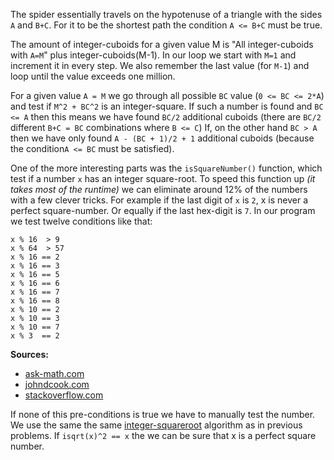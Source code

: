 The spider essentially travels on the hypotenuse of a triangle with the sides `A` and `B+C`.
For it to be the shortest path the condition `A <= B+C` must be true.

The amount of integer-cuboids for a given value M is "All integer-cuboids with `A=M`" plus integer-cuboids(M-1).
In our loop we start with `M=1` and increment it in every step.
We also remember the last value (for `M-1`) and loop until the value exceeds one million.

For a given value `A = M` we go through all possible `BC` value (`0 <= BC <= 2*A`) and test if `M^2 + BC^2` is an integer-square.
If such a number is found and `BC <= A` then this means we have found `BC/2` additional cuboids (there are `BC/2` different `B+C = BC` combinations where `B <= C`)
If, on the other hand `BC > A` then we have only found `A - (BC + 1)/2 + 1` additional cuboids (because the condition`A <= BC` must be satisfied).

One of the more interesting parts was the `isSquareNumber()` function, which test if a number `x` has an integer square-root.
To speed this function up *(it takes most of the runtime)* we can eliminate around 12% of the numbers with a few clever tricks.
For example if the last digit of `x` is `2`, x is never a perfect square-number. Or equally if the last hex-digit is `7`.
In our program we test twelve conditions like that:

~~~
x % 16  > 9
x % 64  > 57
x % 16 == 2
x % 16 == 3
x % 16 == 5
x % 16 == 6
x % 16 == 7
x % 16 == 8
x % 10 == 2
x % 10 == 3
x % 10 == 7
x % 3  == 2
~~~
**Sources:**
 - [ask-math.com](http://www.ask-math.com/properties-of-square-numbers.html)
 - [johndcook.com](http://www.johndcook.com/blog/2008/11/17/fast-way-to-test-whether-a-number-is-a-square/)
 - [stackoverflow.com](https://stackoverflow.com/questions/295579/fastest-way-to-determine-if-an-integers-square-root-is-an-integer)

If none of this pre-conditions is true we have to manually test the number.
We use the same the same [integer-squareroot](https://en.wikipedia.org/wiki/Integer_square_root) algorithm as in previous problems.
If `isqrt(x)^2 == x` the we can be sure that x is a perfect square number.